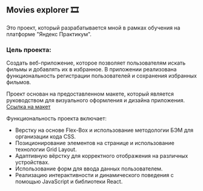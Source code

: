 ## Movies explorer 🎞️
Это проект, который разрабатывается мной в рамках обучения на платформе "Яндекс Практикум". 

### Цель проекта: 
Создать веб-приложение, которое позволяет пользователям искать фильмы и добавлять их в избранное. В приложении реализована функциональность регистрации пользователей и сохранения избранных фильмов.

Проект основан на предоставленном макете, который является руководством для визуального оформления и дизайна приложения.
[Ссылка на макет](https://www.figma.com/file/dXc0nCaqfagfrgaz3qCl7p/Diploma-(Copy)?type=design&node-id=37456%3A5649&mode=design&t=LqDryvvlAdE4iRmz-1)

Функциональность проекта включает:

* Верстку на основе Flex-Box и использование методологии БЭМ для организации кода CSS.
* Позиционирование элементов на странице и использование технологии Grid Layout.
* Адаптивную вёрстку для корректного отображения на различных устройствах.
* Использование форм для ввода данных пользователем.
* Реализацию интерактивности и динамического поведения с помощью JavaScript и библиотеки React.
